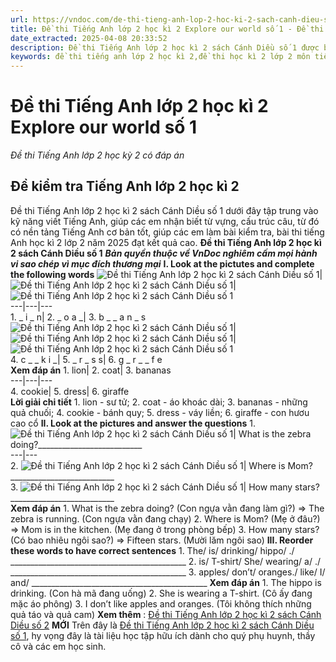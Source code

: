 ```yaml
---
url: https://vndoc.com/de-thi-tieng-anh-lop-2-hoc-ki-2-sach-canh-dieu-so-1-260565
title: Đề thi Tiếng Anh lớp 2 học kì 2 Explore our world số 1 - Đề thi Tiếng Anh lớp 2 học kỳ 2 có đáp án - VnDoc.com
date_extracted: 2025-04-08 20:33:52
description: Đề thi Tiếng Anh lớp 2 học kì 2 sách Cánh Diều số 1 được biên tập bám sát chương trình đã học giúp các em ôn tập những kiến thức Từ vựng - Ngữ pháp tiếng Anh trọng tâm học kì 2 lớp 2 hiệu quả.
keywords: đề thi tiếng anh lớp 2 học kì 2,đề thi học kì 2 lớp 2 môn tiếng anh,de thi tiếng anh lớp 2 học kỳ 2,de thi tieng anh lop 2 hoc ki 2,đề thi học kì 2 tiếng anh lớp 2,đề thi tiếng anh lớp 2 học kỳ 2,de thi học kì 2 lớp 2 môn tiếng anh,đề thi anh văn lớp 2 học kỳ 2,đề thi học kì 2 môn tiếng anh lớp 2,đề tiếng anh lớp 2 học kỳ 2
---
```


# Đề thi Tiếng Anh lớp 2 học kì 2 Explore our world số 1
 _Đề thi Tiếng Anh lớp 2 học kỳ 2 có đáp án_
## **Đề kiểm tra Tiếng Anh lớp 2 học kì 2**
Đề thi Tiếng Anh lớp 2 học kì 2  sách Cánh Diều số 1 dưới đây tập trung vào kỹ năng viết Tiếng Anh, giúp các em nhận biết từ vựng, cấu trúc câu, từ đó có nền tảng Tiếng Anh cơ bản tốt, giúp các em làm bài kiểm tra, bài thi tiếng Anh học kì 2 lớp 2 năm 2025 đạt kết quả cao.
**Đề thi Tiếng Anh lớp 2 học kì 2 sách Cánh Diều số 1**
 _**Bản quyền thuộc về VnDoc nghiêm cấm mọi hành vi sao chép vì mục đích thương mại**_
**I. Look at the pictutes and complete the following words**
![Đề thi Tiếng Anh lớp 2 học kì 2 sách Cánh Diều số 1](https://i.vdoc.vn/data/image/2022/03/28/de-thi-tieng-anh-lop-2-hoc-ki-2-sach-canh-dieu-so-1-1.jpg)| ![Đề thi Tiếng Anh lớp 2 học kì 2 sách Cánh Diều số 1](https://i.vdoc.vn/data/image/2022/03/28/de-thi-tieng-anh-lop-2-hoc-ki-2-sach-canh-dieu-so-1-2.jpg)| ![Đề thi Tiếng Anh lớp 2 học kì 2 sách Cánh Diều số 1](https://i.vdoc.vn/data/image/2022/03/28/de-thi-tieng-anh-lop-2-hoc-ki-2-sach-canh-dieu-so-1-3.jpg)  
---|---|---  
1\. \_ i \_ n| 2\. \_ o a \_| 3\. b \_ \_ a n \_ s  
![Đề thi Tiếng Anh lớp 2 học kì 2 sách Cánh Diều số 1](https://i.vdoc.vn/data/image/2022/03/28/de-thi-tieng-anh-lop-2-hoc-ki-2-sach-canh-dieu-so-1-4.png)| ![Đề thi Tiếng Anh lớp 2 học kì 2 sách Cánh Diều số 1](https://i.vdoc.vn/data/image/2022/03/28/de-thi-tieng-anh-lop-2-hoc-ki-2-sach-canh-dieu-so-1-5.jpg)| ![Đề thi Tiếng Anh lớp 2 học kì 2 sách Cánh Diều số 1](https://i.vdoc.vn/data/image/2022/03/28/de-thi-tieng-anh-lop-2-hoc-ki-2-sach-canh-dieu-so-1-6.jpg)  
4\. c \_ \_ k i \_| 5\. \_ r \_ s s| 6\. g \_ r \_ \_ f e  
**Xem đáp án**
1\. lion| 2\. coat| 3\. bananas  
---|---|---  
4\. cookie| 5\. dress| 6\. giraffe  
**Lời giải chi tiết**
1\. lion - sư tử; 2. coat - áo khoác dài; 3. bananas - những quả chuối; 4. cookie - bánh quy; 5. dress - váy liền; 6. giraffe - con hươu cao cổ
**II. Look at the pictures and answer the questions**
1\. ![Đề thi Tiếng Anh lớp 2 học kì 2 sách Cánh Diều số 1](https://i.vdoc.vn/data/image/2022/03/28/de-thi-tieng-anh-lop-2-hoc-ki-2-sach-canh-dieu-so-1-7.jpg)| What is the zebra doing?\_\_\_\_\_\_\_\_\_\_\_\_\_\_\_\_\_\_\_\_\_\_\_\_\_\_  
---|---  
2\. ![Đề thi Tiếng Anh lớp 2 học kì 2 sách Cánh Diều số 1](https://i.vdoc.vn/data/image/2022/03/28/de-thi-tieng-anh-lop-2-hoc-ki-2-sach-canh-dieu-so-1-8.jpg)| Where is Mom?\_\_\_\_\_\_\_\_\_\_\_\_\_\_\_\_\_\_\_\_\_\_\_\_\_\_  
3\. ![Đề thi Tiếng Anh lớp 2 học kì 2 sách Cánh Diều số 1](https://i.vdoc.vn/data/image/2022/03/28/de-thi-tieng-anh-lop-2-hoc-ki-2-sach-canh-dieu-so-1-9.jpg)| How many stars?\_\_\_\_\_\_\_\_\_\_\_\_\_\_\_\_\_\_\_\_\_\_\_\_\_\_  
**Xem đáp án**
1\. What is the zebra doing? \(Con ngựa vằn đang làm gì?\)
=> The zebra is running. \(Con ngựa vằn đang chạy\)
2\. Where is Mom? \(Mẹ ở đâu?\)
=> Mom is in the kitchen. \(Mẹ đang ở trong phòng bếp\)
3\. How many stars? \(Có bao nhiêu ngôi sao?\)
=> Fifteen stars. \(Mười lăm ngôi sao\)
**III. Reorder these words to have correct sentences**
1\. The/ is/ drinking/ hippo/ ./
\_\_\_\_\_\_\_\_\_\_\_\_\_\_\_\_\_\_\_\_\_\_\_\_\_\_\_\_\_\_\_\_\_\_\_\_\_\_\_\_\_\_\_\_
2\. is/ T-shirt/ She/ wearing/ a/ ./
\_\_\_\_\_\_\_\_\_\_\_\_\_\_\_\_\_\_\_\_\_\_\_\_\_\_\_\_\_\_\_\_\_\_\_\_\_\_\_\_\_\_\_\_
3\. apples/ don’t/ oranges./ like/ I/ and/
\_\_\_\_\_\_\_\_\_\_\_\_\_\_\_\_\_\_\_\_\_\_\_\_\_\_\_\_\_\_\_\_\_\_\_\_\_\_\_\_\_\_\_\_
**Xem đáp án**
1\. The hippo is drinking. \(Con hà mã đang uống\)
2\. She is wearing a T-shirt. \(Cô ấy đang mặc áo phông\)
3\. I don’t like apples and oranges. \(Tôi không thích những quả táo và quả cam\)
**Xem thêm** : [Đề thi Tiếng Anh lớp 2 học kì 2 sách Cánh Diều số 2](<https://vndoc.com/de-thi-tieng-anh-lop-2-hoc-ki-2-sach-canh-dieu-so-2-262856>) **MỚI**
Trên đây là [Đề thi Tiếng Anh lớp 2 học kì 2 sách Cánh Diều số 1](<https://vndoc.com/de-thi-tieng-anh-lop-2-hoc-ki-2-sach-canh-dieu-so-1-260565>), hy vọng đây là tài liệu học tập hữu ích dành cho quý phụ huynh, thầy cô và các em học sinh.
